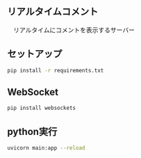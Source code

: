 ## リアルタイムコメント
　リアルタイムにコメントを表示するサーバー
## セットアップ
```bash
pip install -r requirements.txt
```
## WebSocket
```bash
pip install websockets
```

## python実行
```bash
uvicorn main:app --reload
```
